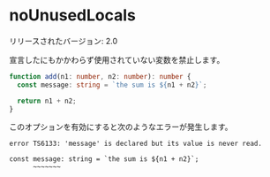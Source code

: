 # noUnusedLocals

リリースされたバージョン: 2.0

宣言したにもかかわらず使用されていない変数を禁止します。

```typescript
function add(n1: number, n2: number): number {
  const message: string = `the sum is ${n1 + n2}`;

  return n1 + n2;
}
```

このオプションを有効にすると次のようなエラーが発生します。

```text
error TS6133: 'message' is declared but its value is never read.

const message: string = `the sum is ${n1 + n2}`;
      ~~~~~~~
```
